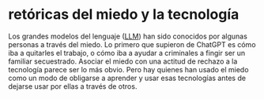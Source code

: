 # retóricas del miedo y la tecnología

Los grandes modelos del lenguaje ([LLM](LLM.md)) han sido conocidos por algunas personas a través del miedo. Lo primero que supieron de ChatGPT es cómo iba a quitarles el trabajo, o cómo iba a ayudar a criminales a fingir ser un familiar secuestrado. Asociar el miedo con una actitud de rechazo a la tecnología parece ser lo más obvio. Pero hay quienes han usado el miedo como un modo de obligarse a aprender y usar esas tecnologías antes de dejarse usar por ellas a través de otros.
